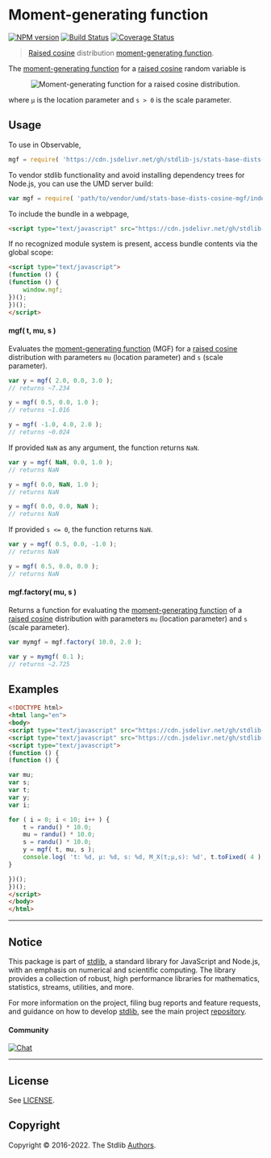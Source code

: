 <!--

@license Apache-2.0

Copyright (c) 2018 The Stdlib Authors.

Licensed under the Apache License, Version 2.0 (the "License");
you may not use this file except in compliance with the License.
You may obtain a copy of the License at

   http://www.apache.org/licenses/LICENSE-2.0

Unless required by applicable law or agreed to in writing, software
distributed under the License is distributed on an "AS IS" BASIS,
WITHOUT WARRANTIES OR CONDITIONS OF ANY KIND, either express or implied.
See the License for the specific language governing permissions and
limitations under the License.

-->

# Moment-generating function

[![NPM version][npm-image]][npm-url] [![Build Status][test-image]][test-url] [![Coverage Status][coverage-image]][coverage-url] <!-- [![dependencies][dependencies-image]][dependencies-url] -->

> [Raised cosine][cosine-distribution] distribution [moment-generating function][mgf].

<section class="intro">

The [moment-generating function][mgf] for a [raised cosine][cosine-distribution] random variable is

<!-- <equation class="equation" label="eq:cosine_mgf" align="center" raw="M_X(t) := \mathbb{E}\!\left[e^{tX}\right] = \frac{ \pi^{2} \sinh(st) }{ st(\pi^{2}+s^{2}t^{2}) } \,e^{\mu t}" alt="Moment-generating function for a raised cosine distribution."> -->

<div class="equation" align="center" data-raw-text="M_X(t) := \mathbb{E}\!\left[e^{tX}\right] = \frac{ \pi^{2} \sinh(st) }{ st(\pi^{2}+s^{2}t^{2}) } \,e^{\mu t}" data-equation="eq:cosine_mgf">
    <img src="https://cdn.jsdelivr.net/gh/stdlib-js/stdlib@51534079fef45e990850102147e8945fb023d1d0/lib/node_modules/@stdlib/stats/base/dists/cosine/mgf/docs/img/equation_cosine_mgf.svg" alt="Moment-generating function for a raised cosine distribution.">
    <br>
</div>

<!-- </equation> -->

where `μ` is the location parameter and `s > 0` is the scale parameter.

</section>

<!-- /.intro -->



<section class="usage">

## Usage

To use in Observable,

```javascript
mgf = require( 'https://cdn.jsdelivr.net/gh/stdlib-js/stats-base-dists-cosine-mgf@umd/browser.js' )
```

To vendor stdlib functionality and avoid installing dependency trees for Node.js, you can use the UMD server build:

```javascript
var mgf = require( 'path/to/vendor/umd/stats-base-dists-cosine-mgf/index.js' )
```

To include the bundle in a webpage,

```html
<script type="text/javascript" src="https://cdn.jsdelivr.net/gh/stdlib-js/stats-base-dists-cosine-mgf@umd/browser.js"></script>
```

If no recognized module system is present, access bundle contents via the global scope:

```html
<script type="text/javascript">
(function () {
(function () {
    window.mgf;
})();
})();
</script>
```

#### mgf( t, mu, s )

Evaluates the [moment-generating function][mgf] (MGF) for a [raised cosine][cosine-distribution] distribution with parameters `mu` (location parameter) and `s` (scale parameter).

```javascript
var y = mgf( 2.0, 0.0, 3.0 );
// returns ~7.234

y = mgf( 0.5, 0.0, 1.0 );
// returns ~1.016

y = mgf( -1.0, 4.0, 2.0 );
// returns ~0.024
```

If provided `NaN` as any argument, the function returns `NaN`.

```javascript
var y = mgf( NaN, 0.0, 1.0 );
// returns NaN

y = mgf( 0.0, NaN, 1.0 );
// returns NaN

y = mgf( 0.0, 0.0, NaN );
// returns NaN
```

If provided `s <= 0`, the function returns `NaN`.

```javascript
var y = mgf( 0.5, 0.0, -1.0 );
// returns NaN

y = mgf( 0.5, 0.0, 0.0 );
// returns NaN
```

#### mgf.factory( mu, s )

Returns a function for evaluating the [moment-generating function][mgf] of a [raised cosine][cosine-distribution] distribution with parameters `mu` (location parameter) and `s` (scale parameter).

```javascript
var mymgf = mgf.factory( 10.0, 2.0 );

var y = mymgf( 0.1 );
// returns ~2.725
```

</section>

<!-- /.usage -->

<section class="examples">

## Examples

<!-- eslint no-undef: "error" -->

```html
<!DOCTYPE html>
<html lang="en">
<body>
<script type="text/javascript" src="https://cdn.jsdelivr.net/gh/stdlib-js/random-base-randu@umd/browser.js"></script>
<script type="text/javascript" src="https://cdn.jsdelivr.net/gh/stdlib-js/stats-base-dists-cosine-mgf@umd/browser.js"></script>
<script type="text/javascript">
(function () {
(function () {

var mu;
var s;
var t;
var y;
var i;

for ( i = 0; i < 10; i++ ) {
    t = randu() * 10.0;
    mu = randu() * 10.0;
    s = randu() * 10.0;
    y = mgf( t, mu, s );
    console.log( 't: %d, µ: %d, s: %d, M_X(t;µ,s): %d', t.toFixed( 4 ), mu.toFixed( 4 ), s.toFixed( 4 ), y.toFixed( 4 ) );
}

})();
})();
</script>
</body>
</html>
```

</section>

<!-- /.examples -->

<!-- Section for related `stdlib` packages. Do not manually edit this section, as it is automatically populated. -->

<section class="related">

</section>

<!-- /.related -->

<!-- Section for all links. Make sure to keep an empty line after the `section` element and another before the `/section` close. -->


<section class="main-repo" >

* * *

## Notice

This package is part of [stdlib][stdlib], a standard library for JavaScript and Node.js, with an emphasis on numerical and scientific computing. The library provides a collection of robust, high performance libraries for mathematics, statistics, streams, utilities, and more.

For more information on the project, filing bug reports and feature requests, and guidance on how to develop [stdlib][stdlib], see the main project [repository][stdlib].

#### Community

[![Chat][chat-image]][chat-url]

---

## License

See [LICENSE][stdlib-license].


## Copyright

Copyright &copy; 2016-2022. The Stdlib [Authors][stdlib-authors].

</section>

<!-- /.stdlib -->

<!-- Section for all links. Make sure to keep an empty line after the `section` element and another before the `/section` close. -->

<section class="links">

[npm-image]: http://img.shields.io/npm/v/@stdlib/stats-base-dists-cosine-mgf.svg
[npm-url]: https://npmjs.org/package/@stdlib/stats-base-dists-cosine-mgf

[test-image]: https://github.com/stdlib-js/stats-base-dists-cosine-mgf/actions/workflows/test.yml/badge.svg?branch=v0.0.7
[test-url]: https://github.com/stdlib-js/stats-base-dists-cosine-mgf/actions/workflows/test.yml?query=branch:v0.0.7

[coverage-image]: https://img.shields.io/codecov/c/github/stdlib-js/stats-base-dists-cosine-mgf/main.svg
[coverage-url]: https://codecov.io/github/stdlib-js/stats-base-dists-cosine-mgf?branch=main

<!--

[dependencies-image]: https://img.shields.io/david/stdlib-js/stats-base-dists-cosine-mgf.svg
[dependencies-url]: https://david-dm.org/stdlib-js/stats-base-dists-cosine-mgf/main

-->

[chat-image]: https://img.shields.io/gitter/room/stdlib-js/stdlib.svg
[chat-url]: https://gitter.im/stdlib-js/stdlib/

[stdlib]: https://github.com/stdlib-js/stdlib

[stdlib-authors]: https://github.com/stdlib-js/stdlib/graphs/contributors

[umd]: https://github.com/umdjs/umd
[es-module]: https://developer.mozilla.org/en-US/docs/Web/JavaScript/Guide/Modules

[deno-url]: https://github.com/stdlib-js/stats-base-dists-cosine-mgf/tree/deno
[umd-url]: https://github.com/stdlib-js/stats-base-dists-cosine-mgf/tree/umd
[esm-url]: https://github.com/stdlib-js/stats-base-dists-cosine-mgf/tree/esm
[branches-url]: https://github.com/stdlib-js/stats-base-dists-cosine-mgf/blob/main/branches.md

[stdlib-license]: https://raw.githubusercontent.com/stdlib-js/stats-base-dists-cosine-mgf/main/LICENSE

[cosine-distribution]: https://en.wikipedia.org/wiki/Raised_cosine_distribution

[mgf]: https://en.wikipedia.org/wiki/Moment-generating_function

</section>

<!-- /.links -->
